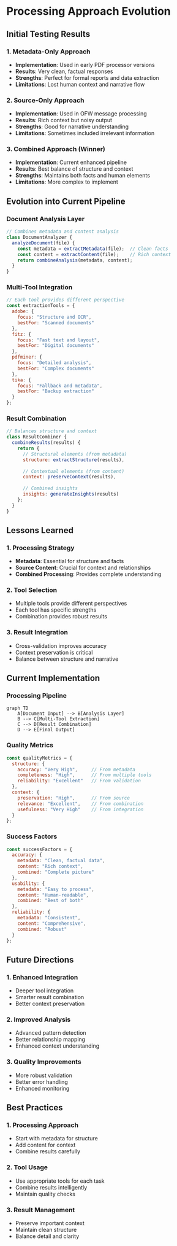 # Processing Approach Evolution

## Initial Testing Results

### 1. Metadata-Only Approach
- **Implementation**: Used in early PDF processor versions
- **Results**: Very clean, factual responses
- **Strengths**: Perfect for formal reports and data extraction
- **Limitations**: Lost human context and narrative flow

### 2. Source-Only Approach
- **Implementation**: Used in OFW message processing
- **Results**: Rich context but noisy output
- **Strengths**: Good for narrative understanding
- **Limitations**: Sometimes included irrelevant information

### 3. Combined Approach (Winner)
- **Implementation**: Current enhanced pipeline
- **Results**: Best balance of structure and context
- **Strengths**: Maintains both facts and human elements
- **Limitations**: More complex to implement

## Evolution into Current Pipeline

### Document Analysis Layer
```javascript
// Combines metadata and content analysis
class DocumentAnalyzer {
  analyzeDocument(file) {
    const metadata = extractMetadata(file);  // Clean facts
    const content = extractContent(file);    // Rich context
    return combineAnalysis(metadata, content);
  }
}
```

### Multi-Tool Integration
```javascript
// Each tool provides different perspective
const extractionTools = {
  adobe: {
    focus: "Structure and OCR",
    bestFor: "Scanned documents"
  },
  fitz: {
    focus: "Fast text and layout",
    bestFor: "Digital documents"
  },
  pdfminer: {
    focus: "Detailed analysis",
    bestFor: "Complex documents"
  },
  tika: {
    focus: "Fallback and metadata",
    bestFor: "Backup extraction"
  }
};
```

### Result Combination
```javascript
// Balances structure and context
class ResultCombiner {
  combineResults(results) {
    return {
      // Structural elements (from metadata)
      structure: extractStructure(results),
      
      // Contextual elements (from content)
      context: preserveContext(results),
      
      // Combined insights
      insights: generateInsights(results)
    };
  }
}
```

## Lessons Learned

### 1. Processing Strategy
- **Metadata**: Essential for structure and facts
- **Source Content**: Crucial for context and relationships
- **Combined Processing**: Provides complete understanding

### 2. Tool Selection
- Multiple tools provide different perspectives
- Each tool has specific strengths
- Combination provides robust results

### 3. Result Integration
- Cross-validation improves accuracy
- Context preservation is critical
- Balance between structure and narrative

## Current Implementation

### Processing Pipeline
```mermaid
graph TD
    A[Document Input] --> B[Analysis Layer]
    B --> C[Multi-Tool Extraction]
    C --> D[Result Combination]
    D --> E[Final Output]
```

### Quality Metrics
```javascript
const qualityMetrics = {
  structure: {
    accuracy: "Very High",     // From metadata
    completeness: "High",      // From multiple tools
    reliability: "Excellent"   // From validation
  },
  context: {
    preservation: "High",      // From source
    relevance: "Excellent",    // From combination
    usefulness: "Very High"    // From integration
  }
};
```

### Success Factors
```javascript
const successFactors = {
  accuracy: {
    metadata: "Clean, factual data",
    content: "Rich context",
    combined: "Complete picture"
  },
  usability: {
    metadata: "Easy to process",
    content: "Human-readable",
    combined: "Best of both"
  },
  reliability: {
    metadata: "Consistent",
    content: "Comprehensive",
    combined: "Robust"
  }
};
```

## Future Directions

### 1. Enhanced Integration
- Deeper tool integration
- Smarter result combination
- Better context preservation

### 2. Improved Analysis
- Advanced pattern detection
- Better relationship mapping
- Enhanced context understanding

### 3. Quality Improvements
- More robust validation
- Better error handling
- Enhanced monitoring

## Best Practices

### 1. Processing Approach
- Start with metadata for structure
- Add content for context
- Combine results carefully

### 2. Tool Usage
- Use appropriate tools for each task
- Combine results intelligently
- Maintain quality checks

### 3. Result Management
- Preserve important context
- Maintain clean structure
- Balance detail and clarity
